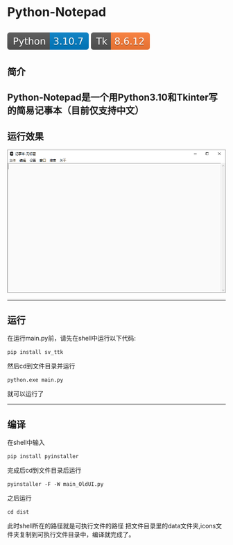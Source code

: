 # Python-Notepad #
![py](data/assets/py.svg)  ![tk](data/assets/tk.svg)
----

## 简介 ##

Python-Notepad是一个用Python3.10和Tkinter写的简易记事本（目前仅支持中文）
---
## 运行效果 ##
![img.png](data/assets/img.png)

----
## 运行 ##
在运行main.py前，请先在shell中运行以下代码:
```commandline
pip install sv_ttk
```
然后cd到文件目录并运行
```commandline
python.exe main.py
```
就可以运行了

---
## 编译 ##
在shell中输入
```commandline
pip install pyinstaller
```
完成后cd到文件目录后运行
```commandline
pyinstaller -F -W main_OldUI.py 
```
之后运行
```commandline
cd dist
```
此时shell所在的路径就是可执行文件的路径
把文件目录里的data文件夹,icons文件夹复制到可执行文件目录中，编译就完成了。